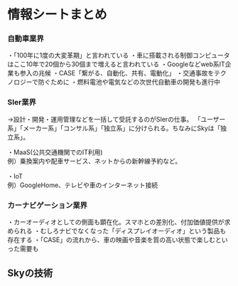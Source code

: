 # 情報シートまとめ
### 自動車業界
・「100年に1度の大変革期」と言われている
・車に搭載される制御コンピュータはここ10年で20個から30個まで増えると言われている
・Googleなどweb系IT企業も参入の兆候
・CASE「繋がる、自動化、共有、電動化」
・交通事故をテクノロジーで防ぐために
・燃料電池や電気などの次世代自動車の開発も進行中

### SIer業界
→設計・開発・運用管理などを一括して受託するのがSIerの仕事。
「ユーザー系」「メーカー系」「コンサル系」「独立系」に分けられる。ちなみにSkyは「独立系」。

・MaaS(公共交通機関でのIT利用)  
例）乗換案内や配車サービス、ネットからの新幹線予約など。

・IoT  
例）GoogleHome、テレビや車のインターネット接続

### カーナビゲーション業界
・カーオーディオとしての側面も顕在化。スマホとの差別化、付加価値提供が求められる
・むしろナビでなくなった「ディスプレイオーディオ」という製品も存在する
・「CASE」の流れから、車の映画や音楽を質の高い状態で楽しむといった需要も

## Skyの技術

